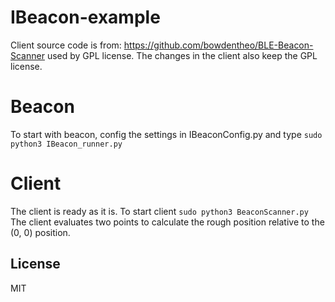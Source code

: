 # IBeacon-example

Client source code is from: https://github.com/bowdentheo/BLE-Beacon-Scanner used by GPL license.
The changes in the client also keep the GPL license.

# Beacon
To start with beacon, config the settings in IBeaconConfig.py and type ```sudo python3 IBeacon_runner.py```

# Client
The client is ready as it is. To start client ```sudo python3 BeaconScanner.py```
The client evaluates two points to calculate the rough position relative to the (0, 0) position. 

## License

MIT
